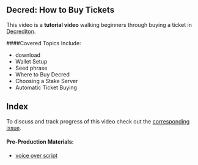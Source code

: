## Decred: How to Buy Tickets

This video is a **tutorial video** walking beginners through buying a ticket in [Decrediton](https://github.com/decred/decrediton). 

####Covered Topics Include:

- download
- Wallet Setup
- Seed phrase
- Where to Buy Decred
- Choosing a Stake Server
- Automatic Ticket Buying

## Index

To discuss and track progress of this video check out the [corresponding issue](https://github.com/raedahgroup/video-production/issues/3).

#### Pre-Production Materials:

- [voice over script](./decredTicketBuyingTut_vo.md)

